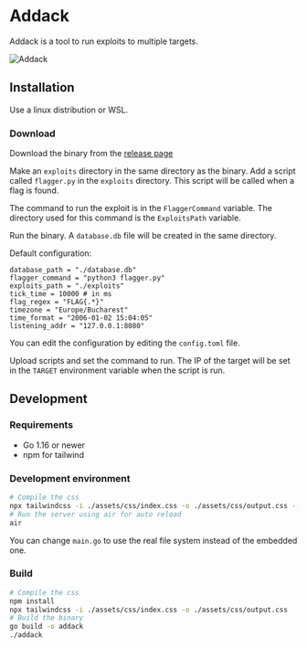 # Addack

Addack is a tool to run exploits to multiple targets.

![Addack](https://github.com/Hiumee/addack/assets/42638867/14eb911c-b4b1-41c7-90c9-90b0fb545be4)

## Installation

Use a linux distribution or WSL.

### Download
Download the binary from the [release page](https://github.com/Hiumee/addack/releases)

Make an `exploits` directory in the same directory as the binary. Add a script called `flagger.py` in the `exploits` directory. This script will be called when a flag is found.

The command to run the exploit is in the `FlaggerCommand` variable. The directory used for this command is the `ExploitsPath` variable.

Run the binary. A `database.db` file will be created in the same directory.

Default configuration:

```
database_path = "./database.db"
flagger_command = "python3 flagger.py"
exploits_path = "./exploits"
tick_time = 10000 # in ms
flag_regex = "FLAG{.*}"
timezone = "Europe/Bucharest"
time_format = "2006-01-02 15:04:05"
listening_addr = "127.0.0.1:8080"
```

You can edit the configuration by editing the `config.toml` file.

Upload scripts and set the command to run. The IP of the target will be set in the `TARGET` environment variable when the script is run.

## Development

### Requirements

- Go 1.16 or newer
- npm for tailwind

### Development environment

```bash
# Compile the css
npx tailwindcss -i ./assets/css/index.css -o ./assets/css/output.css --watch
# Run the server using air for auto reload
air
```

You can change `main.go` to use the real file system instead of the embedded one.

### Build

```bash
# Compile the css
npm install
npx tailwindcss -i ./assets/css/index.css -o ./assets/css/output.css
# Build the binary
go build -o addack
./addack
```
